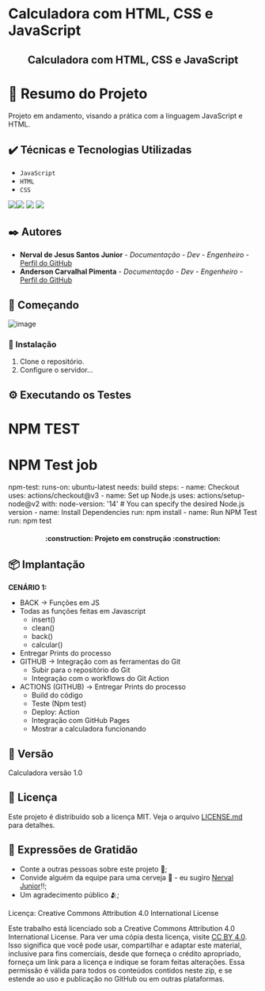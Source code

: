 # Calculadora com HTML, CSS e JavaScript

<h2 align="center"> Calculadora com HTML, CSS e JavaScript </h2>

# 📒 Resumo do Projeto
Projeto em andamento, visando a prática com a linguagem JavaScript e HTML.

## ✔️ Técnicas e Tecnologias Utilizadas

- ``JavaScript``
- ``HTML``
-  ``CSS``

![](https://img.shields.io/badge/Language-JavaScript-yellow)![](https://img.shields.io/badge/IDE-Microsoft%20Visual%20Studio%202022-blue) ![](https://img.shields.io/badge/Environment-Windows-red) ![](https://img.shields.io/badge/User%20Interface-GUI%20%2B%20CLI-yellowgreen)


## ✒️ Autores

* **Nerval de Jesus Santos Junior** - *Documentação - Dev - Engenheiro* - [Perfil do GitHub](https://github.com/nervaljunior)
* **Anderson Carvalhal Pimenta** - *Documentação - Dev - Engenheiro* - [Perfil do GitHub](https://github.com/andersoncarvalhal-dev)


## 🚀 Começando

![image](https://github.com/andersoncarvalhal-dev/Calculadora/assets/108685222/f08e198c-b35b-4744-bc0a-de905da91f36)

### 🔧 Instalação

1. Clone o repositório.
2. Configure o servidor...

## ⚙️ Executando os Testes
# NPM TEST
# NPM Test job
  npm-test:
    runs-on: ubuntu-latest
    needs: build
    steps:
      - name: Checkout
        uses: actions/checkout@v3
      - name: Set up Node.js
        uses: actions/setup-node@v2
        with:
          node-version: '14' # You can specify the desired Node.js version
      - name: Install Dependencies
        run: npm install
      - name: Run NPM Test
        run: npm test

<h4 align="center"> 
    :construction:  Projeto em construção  :construction:
</h4>



## 📦 Implantação

**CENÁRIO 1:**
- BACK → Funções em JS
- Todas as funções feitas em Javascript
  - insert()
  - clean()
  - back()
  - calcular()
- Entregar Prints do processo
- GITHUB → Integração com as ferramentas do Git
  - Subir para o repositório do Git
  - Integração com o workflows do Git Action
- ACTIONS (GITHUB) → Entregar Prints do processo
  - Build do código
  - Teste (Npm test)
  - Deploy: Action
  - Integração com GitHub Pages
  - Mostrar a calculadora funcionando

## 📌 Versão
Calculadora versão 1.0

## 📄 Licença

Este projeto é distribuído sob a licença MIT. Veja o arquivo [LICENSE.md](https://github.com/andersoncarvalhal-dev/Calculadora/blob/main/LICENSE) para detalhes.

## 🎁 Expressões de Gratidão

* Conte a outras pessoas sobre este projeto 📢;
* Convide alguém da equipe para uma cerveja 🍺 - eu sugiro [Nerval Junior](https://github.com/nervaljunior)!!;
* Um agradecimento público 🫂;

Licença: Creative Commons Attribution 4.0 International License

Este trabalho está licenciado sob a Creative Commons Attribution 4.0 International License. Para ver uma cópia desta licença, visite [CC BY 4.0](https://creativecommons.org/licenses/by/4.0/legalcode.en). Isso significa que você pode usar, compartilhar e adaptar este material, inclusive para fins comerciais, desde que forneça o crédito apropriado, forneça um link para a licença e indique se foram feitas alterações. Essa permissão é válida para todos os conteúdos contidos neste zip, e se estende ao uso e publicação no GitHub ou em outras plataformas.
